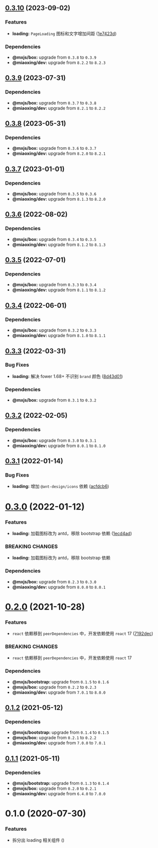 ## [0.3.10](https://github.com/miaoxing/mxjs-loading/compare/v0.3.9...v0.3.10) (2023-09-02)


### Features

* **loading:** `PageLoading` 图标和文字增加间距 ([1e7423d](https://github.com/miaoxing/mxjs-loading/commit/1e7423d7208fc239706663bae221deabd10a440e))





### Dependencies

* **@mxjs/box:** upgrade from `0.3.8` to `0.3.9`
* **@miaoxing/dev:** upgrade from `8.2.2` to `8.2.3`

## [0.3.9](https://github.com/miaoxing/mxjs-loading/compare/v0.3.8...v0.3.9) (2023-07-31)





### Dependencies

* **@mxjs/box:** upgrade from `0.3.7` to `0.3.8`
* **@miaoxing/dev:** upgrade from `8.2.1` to `8.2.2`

## [0.3.8](https://github.com/miaoxing/mxjs-loading/compare/v0.3.7...v0.3.8) (2023-05-31)





### Dependencies

* **@mxjs/box:** upgrade from `0.3.6` to `0.3.7`
* **@miaoxing/dev:** upgrade from `8.2.0` to `8.2.1`

## [0.3.7](https://github.com/miaoxing/mxjs-loading/compare/v0.3.6...v0.3.7) (2023-01-01)





### Dependencies

* **@mxjs/box:** upgrade from `0.3.5` to `0.3.6`
* **@miaoxing/dev:** upgrade from `8.1.3` to `8.2.0`

## [0.3.6](https://github.com/miaoxing/mxjs-loading/compare/v0.3.5...v0.3.6) (2022-08-02)





### Dependencies

* **@mxjs/box:** upgrade from `0.3.4` to `0.3.5`
* **@miaoxing/dev:** upgrade from `8.1.2` to `8.1.3`

## [0.3.5](https://github.com/miaoxing/mxjs-loading/compare/v0.3.4...v0.3.5) (2022-07-01)





### Dependencies

* **@mxjs/box:** upgrade from `0.3.3` to `0.3.4`
* **@miaoxing/dev:** upgrade from `8.1.1` to `8.1.2`

## [0.3.4](https://github.com/miaoxing/mxjs-loading/compare/v0.3.3...v0.3.4) (2022-06-01)





### Dependencies

* **@mxjs/box:** upgrade from `0.3.2` to `0.3.3`
* **@miaoxing/dev:** upgrade from `8.1.0` to `8.1.1`

## [0.3.3](https://github.com/miaoxing/mxjs-loading/compare/v0.3.2...v0.3.3) (2022-03-31)


### Bug Fixes

* **loading:** 解决 fower 1.68+ 不识别 `brand` 颜色 ([8d43d01](https://github.com/miaoxing/mxjs-loading/commit/8d43d013cbba29d748e55124038130d831aafb35))





### Dependencies

* **@mxjs/box:** upgrade from `0.3.1` to `0.3.2`

## [0.3.2](https://github.com/miaoxing/mxjs-loading/compare/v0.3.1...v0.3.2) (2022-02-05)





### Dependencies

* **@mxjs/box:** upgrade from `0.3.0` to `0.3.1`
* **@miaoxing/dev:** upgrade from `8.0.1` to `8.1.0`

## [0.3.1](https://github.com/miaoxing/mxjs-loading/compare/v0.3.0...v0.3.1) (2022-01-14)


### Bug Fixes

* **loading:** 增加 `@ant-design/icons` 依赖 ([acfdcb6](https://github.com/miaoxing/mxjs-loading/commit/acfdcb666a42e94f14efc2e5829fc30a4628cb31))

# [0.3.0](https://github.com/miaoxing/mxjs-loading/compare/v0.2.0...v0.3.0) (2022-01-12)


### Features

* **loading:** 加载图标改为 antd，移除 bootstrap 依赖 ([1ecd4ad](https://github.com/miaoxing/mxjs-loading/commit/1ecd4ad8db15b76fa4a95e34ffbf90fbc7f165ff))


### BREAKING CHANGES

* **loading:** 加载图标改为 antd，移除 bootstrap 依赖





### Dependencies

* **@mxjs/box:** upgrade from `0.2.3` to `0.3.0`
* **@miaoxing/dev:** upgrade from `8.0.0` to `8.0.1`

# [0.2.0](https://github.com/miaoxing/mxjs-loading/compare/v0.1.2...v0.2.0) (2021-10-28)


### Features

* `react` 依赖移到 `peerDependencies` 中，开发依赖使用 `react` 17 ([7192dec](https://github.com/miaoxing/mxjs-loading/commit/7192dec1af943634a71c4c9d7fac06c063d2f961))


### BREAKING CHANGES

* `react` 依赖移到 `peerDependencies` 中，开发依赖使用 `react` 17





### Dependencies

* **@mxjs/bootstrap:** upgrade from `0.1.5` to `0.1.6`
* **@mxjs/box:** upgrade from `0.2.2` to `0.2.3`
* **@miaoxing/dev:** upgrade from `7.0.1` to `8.0.0`

## [0.1.2](https://github.com/miaoxing/mxjs-loading/compare/v0.1.1...v0.1.2) (2021-05-12)





### Dependencies

* **@mxjs/bootstrap:** upgrade from `0.1.4` to `0.1.5`
* **@mxjs/box:** upgrade from `0.2.1` to `0.2.2`
* **@miaoxing/dev:** upgrade from `7.0.0` to `7.0.1`

## [0.1.1](https://github.com/miaoxing/mxjs-loading/compare/v0.1.0...v0.1.1) (2021-05-11)





### Dependencies

* **@mxjs/bootstrap:** upgrade from `0.1.3` to `0.1.4`
* **@mxjs/box:** upgrade from `0.2.0` to `0.2.1`
* **@miaoxing/dev:** upgrade from `6.4.0` to `7.0.0`

# 0.1.0 (2020-07-30)


### Features

* 拆分出 loading 相关组件 ([](https://github.com/miaoxing/mxjs-loading/commit/))
